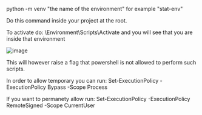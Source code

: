 python -m venv "the name of the environment" for example "stat-env"

Do this command inside your project at the root.

To activate do: \Environment\Scripts\Activate and you will see that you are inside that environment

![image](https://github.com/OlofssonFredrik/Virtual-Env/assets/107762409/d4700160-f16c-4508-91d2-8e4b4aa6fc56)

This will however raise a flag that powershell is not allowed to perform such scripts. 

In order to allow temporary you can run: Set-ExecutionPolicy -ExecutionPolicy Bypass -Scope Process

If you want to permanety allow run: Set-ExecutionPolicy -ExecutionPolicy RemoteSigned -Scope CurrentUser

